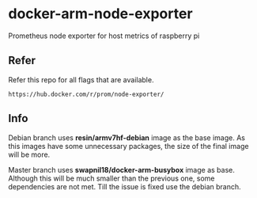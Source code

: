 # docker-arm-node-exporter
Prometheus node exporter for host metrics of raspberry pi

## Refer
Refer this repo for all flags that are available. 

    https://hub.docker.com/r/prom/node-exporter/

## Info
Debian branch uses **resin/armv7hf-debian** image as the base image. As this images have some unnecessary packages, the size of the final image will be more.

Master branch uses **swapnil18/docker-arm-busybox** image as base. Although this will be much smaller than the previous one, some dependencies are not met. Till the issue is fixed use the debian branch.

